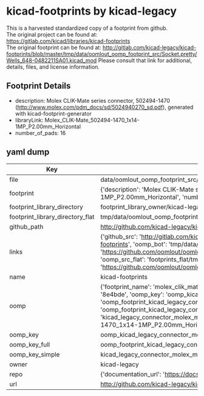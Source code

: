 # kicad-footprints by kicad-legacy  
This is a harvested standardized copy of a footprint from github.  
The original project can be found at:  
https://gitlab.com/kicad/libraries/kicad-footprints  
The original footprint can be found at:
http://gitlab.com/kicad-legacy/kicad-footprints/blob/master/tmp/data/oomlout_oomp_footprint_src/Socket.pretty/Wells_648-0482211SA01.kicad_mod
Please consult that link for additional, details, files, and license information.  
## Footprint Details
* description: Molex CLIK-Mate series connector, 502494-1470 (http://www.molex.com/pdm_docs/sd/5024940270_sd.pdf), generated with kicad-footprint-generator  
* libraryLink: Molex_CLIK-Mate_502494-1470_1x14-1MP_P2.00mm_Horizontal  
* number_of_pads: 16  
## yaml dump  
| Key | Value |  
| --- | --- |  
| file | data/oomlout_oomp_footprint_src/kicad-footprints/Connector_Molex.pretty/Molex_CLIK-Mate_502494-1470_1x14-1MP_P2.00mm_Horizontal.kicad_mod |  
| footprint | {'description': 'Molex CLIK-Mate series connector, 502494-1470 (http://www.molex.com/pdm_docs/sd/5024940270_sd.pdf), generated with kicad-footprint-generator', 'libraryLink': 'Molex_CLIK-Mate_502494-1470_1x14-1MP_P2.00mm_Horizontal', 'number_of_pads': 16} |  
| footprint_library_directory | footprint_library_owner/kicad-legacy_kicad-footprints |  
| footprint_library_directory_flat | tmp/data/oomlout_oomp_footprint_src/footprints_flat/kicad_legacy_connector_molex_molex_clik_mate_502494_1470_1x14_1mp_p2_00mm_horizontal/working |  
| github_path | http://github.com/kicad-legacy/kicad-footprints/blob/master/tmp/data/oomlout_oomp_footprint_src/Connector_Molex.pretty/Molex_CLIK-Mate_502494-1470_1x14-1MP_P2.00mm_Horizontal.kicad_mod |  
| links | {'github_src': 'http://gitlab.com/kicad-legacy/kicad-footprints/blob/master/tmp/data/oomlout_oomp_footprint_src/Socket.pretty/Wells_648-0482211SA01.kicad_mod', 'github_src_repo': 'https://gitlab.com/kicad/libraries/kicad-footprints', 'oomp_bot': 'tmp/data/oomlout_oomp_footprint_src/footprints/kicad_legacy_connector_molex_molex_clik_mate_502494_1470_1x14_1mp_p2_00mm_horizontal/working', 'oomp_bot_github': 'https://github.com/oomlout/oomlout_oomp_footprint_bot/tree/main/tmp/data/oomlout_oomp_footprint_src/footprints/kicad_legacy_connector_molex_molex_clik_mate_502494_1470_1x14_1mp_p2_00mm_horizontal/working', 'oomp_src_flat': 'footprints_flat/tmp/data/oomlout_oomp_footprint_src/footprints_flat/kicad_legacy_connector_molex_molex_clik_mate_502494_1470_1x14_1mp_p2_00mm_horizontal/working', 'oomp_src_flat_github': 'https://github.com/oomlout/oomlout_oomp_footprint_src/tree/main/tmp/data/oomlout_oomp_footprint_src/footprints_flat/kicad_legacy_connector_molex_molex_clik_mate_502494_1470_1x14_1mp_p2_00mm_horizontal/working'} |  
| name | kicad-footprints |  
| oomp | {'footprint_name': 'molex_clik_mate_502494_1470_1x14_1mp_p2_00mm_horizontal', 'library_name': 'connector_molex', 'md5': '8e4bded76931d43b32500bd071b263ee', 'md5_10': '8e4bded769', 'md5_5': '8e4bd', 'md5_6': '8e4bde', 'oomp_key': 'oomp_kicad_legacy_connector_molex_molex_clik_mate_502494_1470_1x14_1mp_p2_00mm_horizontal', 'oomp_key_extra': 'oomp_footprint_kicad_legacy_connector_molex_molex_clik_mate_502494_1470_1x14_1mp_p2_00mm_horizontal', 'oomp_key_full': 'oomp_footprint_kicad_legacy_connector_molex_molex_clik_mate_502494_1470_1x14_1mp_p2_00mm_horizontal_8e4bde', 'oomp_key_simple': 'kicad_legacy_connector_molex_molex_clik_mate_502494_1470_1x14_1mp_p2_00mm_horizontal', 'original_filename': 'data/oomlout_oomp_footprint_src/kicad-footprints/Connector_Molex.pretty/Molex_CLIK-Mate_502494-1470_1x14-1MP_P2.00mm_Horizontal.kicad_mod', 'owner_name': 'kicad_legacy'} |  
| oomp_key | oomp_kicad_legacy_connector_molex_molex_clik_mate_502494_1470_1x14_1mp_p2_00mm_horizontal |  
| oomp_key_full | oomp_footprint_kicad_legacy_connector_molex_molex_clik_mate_502494_1470_1x14_1mp_p2_00mm_horizontal |  
| oomp_key_simple | kicad_legacy_connector_molex_molex_clik_mate_502494_1470_1x14_1mp_p2_00mm_horizontal |  
| owner | kicad-legacy |  
| repo | {'documentation_url': 'https://docs.github.com/rest/repos/repos#get-a-repository', 'message': 'Not Found'} |  
| url | http://github.com/kicad-legacy/kicad-footprints |  

